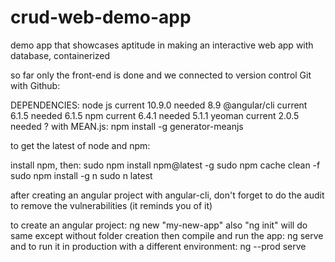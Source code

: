 # crud-web-demo-app
demo app that showcases aptitude in making an interactive web app with database, containerized

so far only the front-end is done and we connected to version control Git with Github: 

DEPENDENCIES:
node js			current 10.9.0  needed 8.9
@angular/cli 	current	6.1.5	needed 6.1.5
npm				current 6.4.1	needed 5.1.1
yeoman			current 2.0.5	needed ?
with MEAN.js:
npm install -g generator-meanjs



to get the latest of node and npm:

install npm, then:
sudo npm install npm@latest -g
sudo npm cache clean -f
sudo npm install -g n
sudo n latest

after creating an angular project with angular-cli, 
don't forget to do the audit to remove the vulnerabilities (it reminds you of it)

to create an angular project:
ng new "my-new-app"
also "ng init" will do same except without folder creation
then compile and run the app:
ng serve
and to run it in production with a different environment:
ng --prod serve






